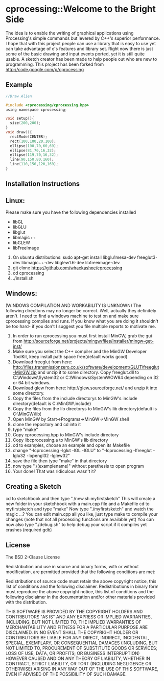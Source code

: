 cprocessing::Welcome to the Bright Side
=======================================

The idea is to enable the writing of graphical applications using Processing's simple commands but levered by C++'s superior performance.
I hope that with this project people can use a library that is easy to use yet can take advantage of c's features and library set.
Right now there is just some of the basic drawing and input events ported, yet it is still quite usable.
A sketch creator has been made to help people out who are new to programming.
This project has been forked from http://code.google.com/p/cprocessing



Example
-------

~~~~.c
//Draw Alien

#include <cprocessing/cprocessing.hpp>
using namespace cprocessing;

void setup(){
  size(200,200);
}
void draw(){
  rectMode(CENTER);
  rect(100,100,20,100);
  ellipse(100,70,60,60);
  ellipse(81,70,16,32); 
  ellipse(119,70,16,32); 
  line(90,150,80,160);
  line(110,150,120,160);
}
~~~~




Installation Instructions
-------------------------

## Linux:

Please make sure you have the following dependencies installed


* libGL
* libGLU
* libglut
* libmagic++
* libGLEW
* libFreeImage


1. On ubuntu distributions: sudo apt-get install libglu1mesa-dev freeglut3-dev libmagic++-dev libglew1.6-dev libfreeimage-dev
2. git clone https://github.com/whackashoe/cprocessing
3. cd cprocessing
4. ./install.sh


## Windows:

(WINDOWS COMPILATION AND WORKABILITY IS UNKNOWN)
The following directions may no longer be correct. Well, actually they definitely aren't. I need to find a windows machine
to test on and make sure cprocessing compiles and runs. If you know what you are doing it shouldn't be too hard- if you don't I suggest you 
file multiple reports to motivate me.


1. In order to run cprocessing you must first install MinGW, grab the gui from http://sourceforge.net/projects/mingw/files/Installer/mingw-get-inst/
2. Make sure you select the C++ compiler and the MinGW Developer ToolKit, keep install path space free(default works good)
3. Download freeglut from here: http://files.transmissionzero.co.uk/software/development/GLUT/freeglut-MinGW.zip and unzip it to some directory. Copy freeglut.dll to C:\Windows\System32 or C:\Windows\SystemWOW64 depending on 32 or 64 bit windows.
4. Download glew from here: http://glew.sourceforge.net/ and unzip it into some directory.
5. Copy the files from the include directorys to MinGW's include directory(default is C:\MinGW\include)
6. Copy the files from the lib directorys to MinGW's lib directory(default is C:\MinGW\lib)
7. Open MinGW by Start->Programs->MinGW->MinGW shell
8. clone the repository and cd into it
9. type "make"
10. Copy cprocessing.hpp to MinGW's include directory
11. Copy libcprocessing.a to MinGW's lib directory
12. cd to examples, choose an example and open its Makefile
13. change "-lcprocessing -lglut -lGL -lGLU" to "-lcprocessing -lfreeglut -lglu32 -lopengl32 -lglew32"
14. save the file then type "make" in that directory
15. now type "./(examplename)" without parethesis to open program
16. Your done! That was ridiculous wasn't it?



Creating a Sketch
-----------------

cd to sketchbook and then type "./new.sh myfirstsketch" 
This will create a new folder in your sketchbook with a main.cpp file and a Makefile
cd to myfirstsketch and type "make"
Now type "./myfirstsketch" and watch the magic ...?
You can edit main.cpp all you like, just type make to compile your changes
(note that not all processing functions are available yet)
You can now also type "./debug.sh" to help debug your script if it compiles yet crashes (required gdb)



License
-------

The BSD 2-Clause License

Redistribution and use in source and binary forms, with or without modification, are permitted provided that the following conditions are met:

Redistributions of source code must retain the above copyright notice, this list of conditions and the following disclaimer.
Redistributions in binary form must reproduce the above copyright notice, this list of conditions and the following disclaimer in the documentation and/or other materials provided with the distribution.

THIS SOFTWARE IS PROVIDED BY THE COPYRIGHT HOLDERS AND CONTRIBUTORS "AS IS" AND ANY EXPRESS OR IMPLIED WARRANTIES, INCLUDING, BUT NOT LIMITED TO, THE IMPLIED WARRANTIES OF MERCHANTABILITY AND FITNESS FOR A PARTICULAR PURPOSE ARE DISCLAIMED. IN NO EVENT SHALL THE COPYRIGHT HOLDER OR CONTRIBUTORS BE LIABLE FOR ANY DIRECT, INDIRECT, INCIDENTAL, SPECIAL, EXEMPLARY, OR CONSEQUENTIAL DAMAGES (INCLUDING, BUT NOT LIMITED TO, PROCUREMENT OF SUBSTITUTE GOODS OR SERVICES; LOSS OF USE, DATA, OR PROFITS; OR BUSINESS INTERRUPTION) HOWEVER CAUSED AND ON ANY THEORY OF LIABILITY, WHETHER IN CONTRACT, STRICT LIABILITY, OR TORT (INCLUDING NEGLIGENCE OR OTHERWISE) ARISING IN ANY WAY OUT OF THE USE OF THIS SOFTWARE, EVEN IF ADVISED OF THE POSSIBILITY OF SUCH DAMAGE.

